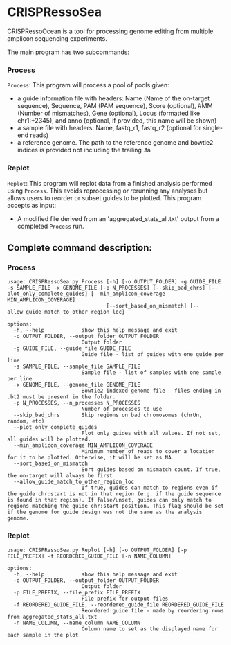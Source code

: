 # CRISPRessoSea
CRISPRessoOcean is a tool for processing genome editing from multiple amplicon sequencing experiments.

The main program has two subcommands:
### Process
`Process`: This program will process a pool of pools given:
 -  a guide information file with headers: Name (Name of the on-target sequence), Sequence, PAM (PAM sequence), Score (optional), #MM (Number of mismatches), Gene (optional), Locus (formatted like chr1:+2345), and anno (optional, if provided, this name will be shown)
 -  a sample file with headers: Name, fastq_r1, fastq_r2 (optional for single-end reads)
 -  a reference genome. The path to the reference genome and bowtie2 indices is provided not including the trailing .fa

 ### Replot
 `Replot`: This program will replot data from a finished analysis performed using `Process`. This avoids reprocessing or rerunning any analyses but allows users to reorder or subset guides to be plotted. This program accepts as input:
 - A modified file derived from an 'aggregated_stats_all.txt' output from a completed `Process` run.


## Complete command description:
### Process
```
usage: CRISPRessoSea.py Process [-h] [-o OUTPUT_FOLDER] -g GUIDE_FILE -s SAMPLE_FILE -x GENOME_FILE [-p N_PROCESSES] [--skip_bad_chrs] [--plot_only_complete_guides] [--min_amplicon_coverage MIN_AMPLICON_COVERAGE]
                                [--sort_based_on_mismatch] [--allow_guide_match_to_other_region_loc]

options:
  -h, --help            show this help message and exit
  -o OUTPUT_FOLDER, --output_folder OUTPUT_FOLDER
                        Output folder
  -g GUIDE_FILE, --guide_file GUIDE_FILE
                        Guide file - list of guides with one guide per line
  -s SAMPLE_FILE, --sample_file SAMPLE_FILE
                        Sample file - list of samples with one sample per line
  -x GENOME_FILE, --genome_file GENOME_FILE
                        Bowtie2-indexed genome file - files ending in .bt2 must be present in the folder.
  -p N_PROCESSES, --n_processes N_PROCESSES
                        Number of processes to use
  --skip_bad_chrs       Skip regions on bad chromosomes (chrUn, random, etc)
  --plot_only_complete_guides
                        Plot only guides with all values. If not set, all guides will be plotted.
  --min_amplicon_coverage MIN_AMPLICON_COVERAGE
                        Minimum number of reads to cover a location for it to be plotted. Otherwise, it will be set as NA
  --sort_based_on_mismatch
                        Sort guides based on mismatch count. If true, the on-target will always be first
  --allow_guide_match_to_other_region_loc
                        If true, guides can match to regions even if the guide chr:start is not in that region (e.g. if the guide sequence is found in that region). If false/unset, guides can only match to regions matching the guide chr:start position. This flag should be set if the genome for guide design was not the same as the analysis genome.

```

### Replot
```
usage: CRISPRessoSea.py Replot [-h] [-o OUTPUT_FOLDER] [-p FILE_PREFIX] -f REORDERED_GUIDE_FILE [-n NAME_COLUMN]

options:
  -h, --help            show this help message and exit
  -o OUTPUT_FOLDER, --output_folder OUTPUT_FOLDER
                        Output folder
  -p FILE_PREFIX, --file_prefix FILE_PREFIX
                        File prefix for output files
  -f REORDERED_GUIDE_FILE, --reordered_guide_file REORDERED_GUIDE_FILE
                        Reordered guide file - made by reordering rows from aggregated_stats_all.txt
  -n NAME_COLUMN, --name_column NAME_COLUMN
                        Column name to set as the displayed name for each sample in the plot
```


